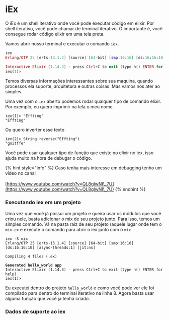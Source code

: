 # iEx

O iEx é um shell iterativo onde você pode executar código em elixir. Por shell iterativo, você pode chamar de terminal iterativo. O importante é, você consegue rodar código elixir em uma tela preta.

Vamos abrir nosso terminal e executar o comando `iex`.

```elixir
iex
Erlang/OTP 25 [erts-13.1.4] [source] [64-bit] [smp:16:16] [ds:16:16:10] [async-threads:1] [jit:ns]

Interactive Elixir (1.14.3) - press Ctrl+C to exit (type h() ENTER for help)
iex(1)>
```

Temos diversas informações interessantes sobre sua maquina, quando processos ela suporte, arquitetura e outras coisas. Mas vamos nos ater ao simples.&#x20;

Uma vez com o `iex` aberto podemos rodar qualquer tipo de comando elixir. Por exemplo, eu quero imprimir na tela o meu nome.

```
iex(1)> "Effting"
"Effting"
```

Ou quero inverter esse texto

```
iex(2)> String.reverse("̀Effting")
"gnitffe"
```

Você pode usar qualquer tipo de função que existe no elixir no iex, isso ajuda muito na hora de debugar o código.

{% hint style="info" %}
Caso tenha mais interesse em debugging tenho um vídeo no canal\
\
[https://www.youtube.com/watch?v=QL8gIwNI\_7U](https://www.youtube.com/watch?v=QL8gIwNI\_7U)
{% endhint %}

### Executando iex em um projeto

Uma vez que você já possui um projeto e queira usar os módulos que você criou nele, basta adicionar o mix de seu projeto junto. Para isso, temos um simples comando. Vá na pasta raiz de seu projeto (aquele lugar onde tem o `mix.ex` e execute o comando para abrir o iex junto com o `mix`

<pre class="language-sh" data-line-numbers><code class="lang-sh">iex -S mix
Erlang/OTP 25 [erts-13.1.4] [source] [64-bit] [smp:16:16] [ds:16:16:10] [async-threads:1] [jit:ns]

Compiling 4 files (.ex)

<strong>Generated hello_world app
</strong>Interactive Elixir (1.14.3) - press Ctrl+C to exit (type h() ENTER for help)
iex(1)>
</code></pre>

Eu executei dentro do projeto [`hello_world`](meu-hello-world.md) e como você pode ver ele foi compilado para dentro do terminal iterativo na linha 8.  Agora basta usar alguma função que você ja tenha criado.



### Dados de suporte ao iex



###
